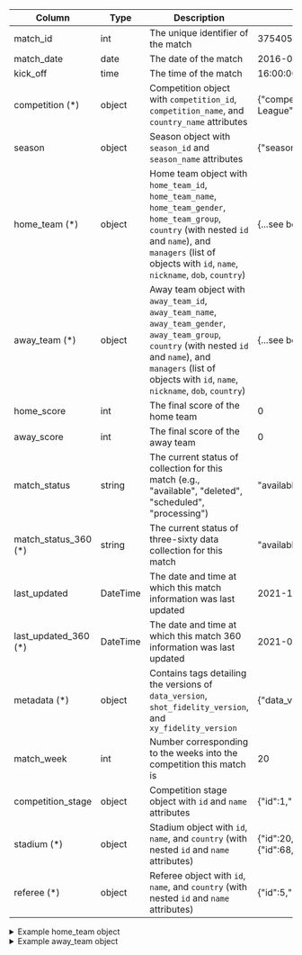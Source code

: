 | Column                        | Type      | Description                                                                                                                                                                                                                 | Example Value                                                                                   |
|-------------------------------|-----------|-----------------------------------------------------------------------------------------------------------------------------------------------------------------------------------------------------------------------------|--------------------------------------------------------------------------------------------------|
| match_id                      | int       | The unique identifier of the match                                                                                                                                                                                          | 3754058                                                                                          |
| match_date                    | date      | The date of the match                                                                                                                                                                                                       | 2016-01-02                                                                                       |
| kick_off                      | time      | The time of the match                                                                                                                                                                                                       | 16:00:00.000                                                                                     |
| competition (*)               | object    | Competition object with `competition_id`, `competition_name`, and `country_name` attributes                                                                                                                                | {"competition_id":2,"country_name":"England","competition_name":"Premier League"}                |
| season                        | object    | Season object with `season_id` and `season_name` attributes                                                                                                                          | {"season_id":27,"season_name":"2015/2016"}                                                       |
| home_team (*)                 | object    | Home team object with `home_team_id`, `home_team_name`, `home_team_gender`, `home_team_group`, `country` (with nested `id` and `name`), and `managers` (list of objects with `id`, `name`, `nickname`, `dob`, `country`)   | {...see below...}                                                                                |
| away_team (*)                 | object    | Away team object with `away_team_id`, `away_team_name`, `away_team_gender`, `away_team_group`, `country` (with nested `id` and `name`), and `managers` (list of objects with `id`, `name`, `nickname`, `dob`, `country`)   | {...see below...}                                                                                |
| home_score                    | int       | The final score of the home team                                                                                                                                                                                            | 0                                                                                                |
| away_score                    | int       | The final score of the away team                                                                                                                                                                                            | 0                                                                                                |
| match_status                  | string    | The current status of collection for this match (e.g., "available", "deleted", "scheduled", "processing")                                                                            | "available"                                                                                      |
| match_status_360 (*)          | string    | The current status of three-sixty data collection for this match                                                                                                                      | "available"                                                                                      |
| last_updated                  | DateTime  | The date and time at which this match information was last updated                                                                                                                    | 2021-10-29T23:44:19.940296                                                                       |
| last_updated_360 (*)          | DateTime  | The date and time at which this match 360 information was last updated                                                                                                                | 2021-06-12T16:17:31.694                                                                          |
| metadata (*)                  | object    | Contains tags detailing the versions of `data_version`, `shot_fidelity_version`, and `xy_fidelity_version`                                                                           | {"data_version":"1.1.0","shot_fidelity_version":"2","xy_fidelity_version":"2"}                   |
| match_week                    | int       | Number corresponding to the weeks into the competition this match is                                                                                                                  | 20                                                                                               |
| competition_stage             | object    | Competition stage object with `id` and `name` attributes                                                                                                                             | {"id":1,"name":"Regular Season"}                                                                 |
| stadium (*)                   | object    | Stadium object with `id`, `name`, and `country` (with nested `id` and `name` attributes)                                                                                             | {"id":20,"name":"King Power Stadium","country":{"id":68,"name":"England"}}                       |
| referee (*)                   | object    | Referee object with `id`, `name`, and `country` (with nested `id` and `name` attributes)                                                                                            | {"id":5,"name":"Andre Marriner","country":{"id":68,"name":"England"}}                            |

<details>
<summary>Example home_team object</summary>

```json
{
  "home_team_id": 22,
  "home_team_name": "Leicester City",
  "home_team_gender": "male",
  "home_team_group": null,
  "country": {
    "id": 68,
    "name": "England"
  },
  "managers": [
    {
      "id": 60,
      "name": "Claudio Ranieri",
      "nickname": null,
      "dob": "1951-10-20",
      "country": {
        "id": 112,
        "name": "Italy"
      }
    }
  ]
}
```
</details>

<details>
<summary>Example away_team object</summary>

```json
{
  "away_team_id": 28,
  "away_team_name": "AFC Bournemouth",
  "away_team_gender": "male",
  "away_team_group": null,
  "country": {
    "id": 68,
    "name": "England"
  },
  "managers": [
    {
      "id": 38,
      "name": "Eddie Howe",
      "nickname": null,
      "dob": "1977-11-29",
      "country": {
        "id": 68,
        "name": "England"
      }
    }
  ]
}